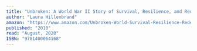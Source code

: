 ```yaml
---
title: "Unbroken: A World War II Story of Survival, Resilience, and Redemption"
author: "Laura Hillenbrand"
amazon: "https://www.amazon.com/Unbroken-World-Survival-Resilience-Redemption/dp/1400064163/"
published: "2010"
read: "August, 2020"
ISBN: "9781400064168"
---
```

